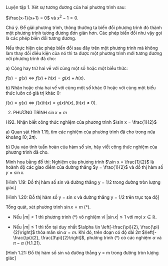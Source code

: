 Luyện tập 1. Xét sự tương đương của hai phương trình sau:

$\frac{x-1}{x+1} = 0$ và $x^2 - 1 = 0$.

Chú ý. Để giải phương trình, thông thường ta biến đổi phương trình đó thành một phương trình tương đương đơn giản hơn. Các phép biến đổi như vậy gọi là các phép biến đổi tương đương.

Nếu thực hiện các phép biến đổi sau đây trên một phương trình mà không làm thay đổi điều kiện của nó thì ta được một phương trình mới tương đương với phương trình đã cho:

a) Cộng hay trừ hai vế với cùng một số hoặc một biểu thức:

$f(x) = g(x) \Leftrightarrow f(x) + h(x) = g(x) + h(x)$.

b) Nhân hoặc chia hai vế với cùng một số khác 0 hoặc với cùng một biểu thức luôn có giá trị khác 0:

$f(x) = g(x) \Leftrightarrow f(x)h(x) = g(x)h(x), (h(x) \neq 0)$.

2. PHƯƠNG TRÌNH $\sin x = m$

H92. Nhận biết công thức nghiệm của phương trình $\sin x = \frac{1}{2}$

a) Quan sát Hình 1.19, tìm các nghiệm của phương trình đã cho trong nửa khoảng $[0; 2\pi)$.

b) Dựa vào tính tuần hoàn của hàm số sin, hãy viết công thức nghiệm của phương trình đã cho.

Minh họa bằng đồ thị: Nghiệm của phương trình $\sin x = \frac{1}{2}$ là hoành độ các giao điểm của đường thẳng $y = \frac{1}{2}$ và đồ thị hàm số $y = \sin x$.

[Hình 1.19: Đồ thị hàm số sin và đường thẳng y = 1/2 trong đường tròn lượng giác]

[Hình 1.20: Đồ thị hàm số y = sin x và đường thẳng y = 1/2 trên trục tọa độ]

Tổng quát, xét phương trình $\sin x = m$ (*).

- Nếu $|m| > 1$ thì phương trình (*) vô nghiệm vì $|\sin x| \leq 1$ với mọi $x \in \mathbb{R}$.

- Nếu $|m| \leq 1$ thì tồn tại duy nhất $\alpha \in \left[-\frac{\pi}{2}, \frac{\pi}{2}\right]$ thỏa mãn $\sin \alpha = m$. Khi đó, trên đoạn có độ dài $2\pi$ $\left[-\frac{\pi}{2}, \frac{3\pi}{2}\right]$, phương trình (*) có các nghiệm $\alpha$ và $\pi - \alpha$ (H.1.21).

[Hình 1.21: Đồ thị hàm số sin và đường thẳng y = m trong đường tròn lượng giác]